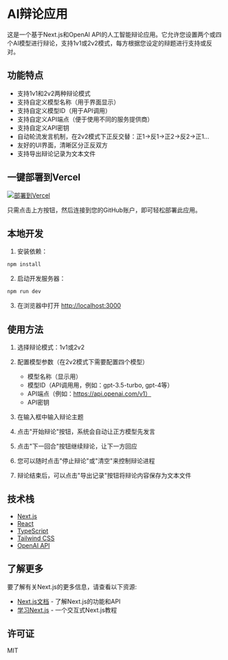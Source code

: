 # AI辩论应用

这是一个基于Next.js和OpenAI API的人工智能辩论应用。它允许您设置两个或四个AI模型进行辩论，支持1v1或2v2模式，每方根据您设定的辩题进行支持或反对。

## 功能特点

- 支持1v1和2v2两种辩论模式
- 支持自定义模型名称（用于界面显示）
- 支持自定义模型ID（用于API调用）
- 支持自定义API端点（便于使用不同的服务提供商）
- 支持自定义API密钥
- 自动轮流发言机制，在2v2模式下正反交替：正1→反1→正2→反2→正1...
- 友好的UI界面，清晰区分正反双方
- 支持导出辩论记录为文本文件

## 一键部署到Vercel

[![部署到Vercel](https://vercel.com/button)](https://vercel.com/new/clone?repository-url=https%3A%2F%2Fgithub.com%2FYOUR_USERNAME%2Fai-debate-app)

只需点击上方按钮，然后连接到您的GitHub账户，即可轻松部署此应用。

## 本地开发

1. 安装依赖：
```bash
npm install
```

2. 启动开发服务器：
```bash
npm run dev
```

3. 在浏览器中打开 [http://localhost:3000](http://localhost:3000)

## 使用方法

1. 选择辩论模式：1v1或2v2

2. 配置模型参数（在2v2模式下需要配置四个模型）
   - 模型名称（显示用）
   - 模型ID（API调用用，例如：gpt-3.5-turbo, gpt-4等）
   - API端点（例如：https://api.openai.com/v1）
   - API密钥

3. 在输入框中输入辩论主题

4. 点击"开始辩论"按钮，系统会自动让正方模型先发言

5. 点击"下一回合"按钮继续辩论，让下一方回应

6. 您可以随时点击"停止辩论"或"清空"来控制辩论进程

7. 辩论结束后，可以点击"导出记录"按钮将辩论内容保存为文本文件

## 技术栈

- [Next.js](https://nextjs.org/)
- [React](https://reactjs.org/)
- [TypeScript](https://www.typescriptlang.org/)
- [Tailwind CSS](https://tailwindcss.com/)
- [OpenAI API](https://openai.com/)

## 了解更多

要了解有关Next.js的更多信息，请查看以下资源:

- [Next.js文档](https://nextjs.org/docs) - 了解Next.js的功能和API
- [学习Next.js](https://nextjs.org/learn) - 一个交互式Next.js教程

## 许可证

MIT
